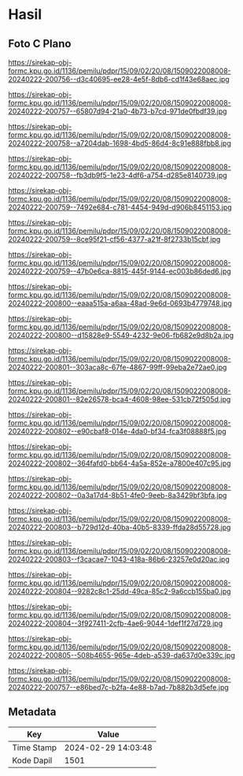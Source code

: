 # Hasil

## Foto C Plano

https://sirekap-obj-formc.kpu.go.id/1136/pemilu/pdpr/15/09/02/20/08/1509022008008-20240222-200756--d3c40695-ee28-4e5f-8db6-cd1f43e68aec.jpg

https://sirekap-obj-formc.kpu.go.id/1136/pemilu/pdpr/15/09/02/20/08/1509022008008-20240222-200757--65807d94-21a0-4b73-b7cd-971de0fbdf39.jpg

https://sirekap-obj-formc.kpu.go.id/1136/pemilu/pdpr/15/09/02/20/08/1509022008008-20240222-200758--a7204dab-1698-4bd5-86d4-8c91e888fbb8.jpg

https://sirekap-obj-formc.kpu.go.id/1136/pemilu/pdpr/15/09/02/20/08/1509022008008-20240222-200758--fb3db9f5-1e23-4df6-a754-d285e8140739.jpg

https://sirekap-obj-formc.kpu.go.id/1136/pemilu/pdpr/15/09/02/20/08/1509022008008-20240222-200759--7492e684-c781-4454-949d-d906b8451153.jpg

https://sirekap-obj-formc.kpu.go.id/1136/pemilu/pdpr/15/09/02/20/08/1509022008008-20240222-200759--8ce95f21-cf56-4377-a21f-8f2733b15cbf.jpg

https://sirekap-obj-formc.kpu.go.id/1136/pemilu/pdpr/15/09/02/20/08/1509022008008-20240222-200759--47b0e6ca-8815-445f-9144-ec003b86ded6.jpg

https://sirekap-obj-formc.kpu.go.id/1136/pemilu/pdpr/15/09/02/20/08/1509022008008-20240222-200800--eaaa515a-a6aa-48ad-9e6d-0693b4779748.jpg

https://sirekap-obj-formc.kpu.go.id/1136/pemilu/pdpr/15/09/02/20/08/1509022008008-20240222-200800--d15828e9-5549-4232-9e06-fb682e9d8b2a.jpg

https://sirekap-obj-formc.kpu.go.id/1136/pemilu/pdpr/15/09/02/20/08/1509022008008-20240222-200801--303aca8c-67fe-4867-99ff-99eba2e72ae0.jpg

https://sirekap-obj-formc.kpu.go.id/1136/pemilu/pdpr/15/09/02/20/08/1509022008008-20240222-200801--82e26578-bca4-4608-98ee-531cb72f505d.jpg

https://sirekap-obj-formc.kpu.go.id/1136/pemilu/pdpr/15/09/02/20/08/1509022008008-20240222-200802--e90cbaf8-014e-4da0-bf34-fca3f08888f5.jpg

https://sirekap-obj-formc.kpu.go.id/1136/pemilu/pdpr/15/09/02/20/08/1509022008008-20240222-200802--364fafd0-bb64-4a5a-852e-a7800e407c95.jpg

https://sirekap-obj-formc.kpu.go.id/1136/pemilu/pdpr/15/09/02/20/08/1509022008008-20240222-200802--0a3a17d4-8b51-4fe0-9eeb-8a3429bf3bfa.jpg

https://sirekap-obj-formc.kpu.go.id/1136/pemilu/pdpr/15/09/02/20/08/1509022008008-20240222-200803--b729d12d-40ba-40b5-8339-ffda28d55728.jpg

https://sirekap-obj-formc.kpu.go.id/1136/pemilu/pdpr/15/09/02/20/08/1509022008008-20240222-200803--f3cacae7-1043-418a-86b6-23257e0d20ac.jpg

https://sirekap-obj-formc.kpu.go.id/1136/pemilu/pdpr/15/09/02/20/08/1509022008008-20240222-200804--9282c8c1-25dd-49ca-85c2-9a6ccb155ba0.jpg

https://sirekap-obj-formc.kpu.go.id/1136/pemilu/pdpr/15/09/02/20/08/1509022008008-20240222-200804--3f927411-2cfb-4ae6-9044-1def1f27d729.jpg

https://sirekap-obj-formc.kpu.go.id/1136/pemilu/pdpr/15/09/02/20/08/1509022008008-20240222-200805--508b4655-965e-4deb-a539-da637d0e339c.jpg

https://sirekap-obj-formc.kpu.go.id/1136/pemilu/pdpr/15/09/02/20/08/1509022008008-20240222-200757--e86bed7c-b2fa-4e88-b7ad-7b882b3d5efe.jpg


## Metadata

| Key        | Value               |
| ---------- | ------------------- |
| Time Stamp | 2024-02-29 14:03:48 |
| Kode Dapil | 1501                |



